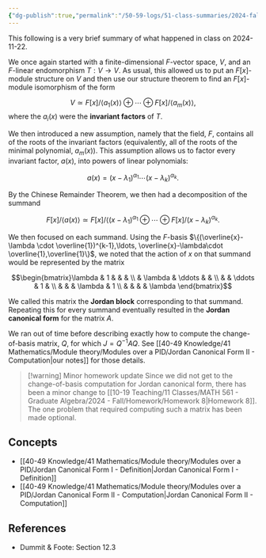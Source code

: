 ```yaml
---
{"dg-publish":true,"permalink":"/50-59-logs/51-class-summaries/2024-fall/math-561/2024-11/2024-11-22/","updated":"2024-11-22T08:44:47-08:00"}
---
```


This following is a very brief summary of what happened in class on 2024-11-22.

We once again started with a finite-dimensional $F$-vector space, $V$, and an $F$-linear endomorphism $T:V\to V$. As usual, this allowed us to put an $F[x]$-module structure on $V$ and then use our structure theorem to find an $F[x]$-module isomorphism of the form

$$V\simeq F[x]/\langle a_1(x)\rangle \oplus \cdots \oplus F[x]/\langle a_m(x)\rangle,$$
where the $a_i(x)$ were the **invariant factors** of $T$.

We then introduced a new assumption, namely that the field, $F$, contains all of the roots of the invariant factors (equivalently, all of the roots of the minimal polynomial, $a_m(x)$). This assumption allows us to factor every invariant factor, $a(x)$, into powers of linear polynomials:

$$a(x)=(x-\lambda_1)^{\alpha_1}\cdots (x-\lambda_k)^{\alpha_k}.$$

By the Chinese Remainder Theorem, we then had a decomposition of the summand

$$F[x]/\langle a(x)\rangle \simeq F[x]/\langle (x-\lambda_1)^{\alpha_1}\oplus \cdots \oplus F[x]/(x-\lambda_k)^{\alpha_k}.$$

We then focused on each summand. Using the $F$-basis $\{(\overline{x}-\lambda \cdot \overline{1})^{k-1},\ldots, \overline{x}-\lambda\cdot \overline{1},\overline{1}\}$, we noted that the action of $x$ on that summand would be represented by the matrix

$$\begin{bmatrix}\lambda & 1 & & & \\ & \lambda & \ddots & & \\ & & \ddots & 1 & \\ & & & \lambda & 1 \\ & & & & \lambda \end{bmatrix}$$

We called this matrix the **Jordan block** corresponding to that summand. Repeating this for every summand eventually resulted in the **Jordan canonical form** for the matrix $A$.

We ran out of time before describing exactly how to compute the change-of-basis matrix, $Q$, for which $J=Q^{-1}AQ$. See [[40-49 Knowledge/41 Mathematics/Module theory/Modules over a PID/Jordan Canonical Form II - Computation\|our notes]] for those details.

> [!warning] Minor homework update
> Since we did not get to the change-of-basis computation for Jordan canonical form, there has been a minor change to [[10-19 Teaching/11 Classes/MATH 561 - Graduate Algebra/2024 - Fall/Homework/Homework 8\|Homework 8]]. The one problem that required computing such a matrix has been made optional.

## Concepts

- [[40-49 Knowledge/41 Mathematics/Module theory/Modules over a PID/Jordan Canonical Form I - Definition\|Jordan Canonical Form I - Definition]]
- [[40-49 Knowledge/41 Mathematics/Module theory/Modules over a PID/Jordan Canonical Form II - Computation\|Jordan Canonical Form II - Computation]]

## References

- Dummit & Foote: Section 12.3